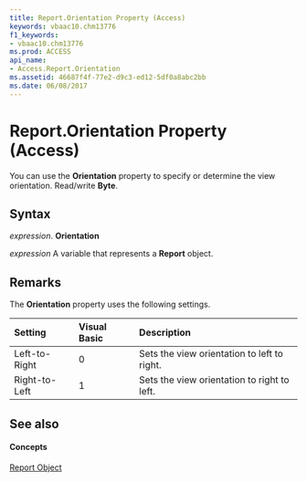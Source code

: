 ```yaml
---
title: Report.Orientation Property (Access)
keywords: vbaac10.chm13776
f1_keywords:
- vbaac10.chm13776
ms.prod: ACCESS
api_name:
- Access.Report.Orientation
ms.assetid: 46687f4f-77e2-d9c3-ed12-5df0a8abc2bb
ms.date: 06/08/2017
---
```



# Report.Orientation Property (Access)

You can use the  **Orientation** property to specify or determine the view orientation. Read/write **Byte**.


## Syntax

 _expression_. **Orientation**

 _expression_ A variable that represents a **Report** object.


## Remarks

The  **Orientation** property uses the following settings.



|**Setting**|**Visual Basic**|**Description**|
|:-----|:-----|:-----|
|Left-to-Right|0|Sets the view orientation to left to right.|
|Right-to-Left|1|Sets the view orientation to right to left.|

## See also


#### Concepts


[Report Object](report-object-access.md)

